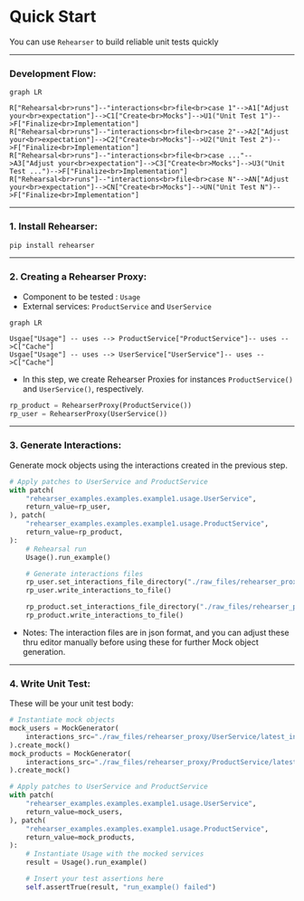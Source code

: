 # Quick Start
You can use `Rehearser` to build reliable unit tests quickly

----

### Development Flow:
```mermaid
graph LR

R["Rehearsal<br>runs"]--"interactions<br>file<br>case 1"-->A1["Adjust your<br>expectation"]-->C1["Create<br>Mocks"]-->U1("Unit Test 1")-->F["Finalize<br>Implementation"]
R["Rehearsal<br>runs"]--"interactions<br>file<br>case 2"-->A2["Adjust your<br>expectation"]-->C2["Create<br>Mocks"]-->U2("Unit Test 2")-->F["Finalize<br>Implementation"]
R["Rehearsal<br>runs"]--"interactions<br>file<br>case ..."-->A3["Adjust your<br>expectation"]-->C3["Create<br>Mocks"]-->U3("Unit Test ...")-->F["Finalize<br>Implementation"]
R["Rehearsal<br>runs"]--"interactions<br>file<br>case N"-->AN["Adjust your<br>expectation"]-->CN["Create<br>Mocks"]-->UN("Unit Test N")-->F["Finalize<br>Implementation"]
```

---

### **1. Install Rehearser**:
```bash
pip install rehearser
```
---
### **2. Creating a Rehearser Proxy**: 
- Component to be tested : `Usage`
- External services: `ProductService` and `UserService`

```mermaid
graph LR

Usgae["Usage"] -- uses --> ProductService["ProductService"]-- uses -->C["Cache"]
Usgae["Usage"] -- uses --> UserService["UserService"]-- uses -->C["Cache"]
```

- In this step, we create Rehearser Proxies for instances `ProductService()` and `UserService()`, respectively.
```python
rp_product = RehearserProxy(ProductService())
rp_user = RehearserProxy(UserService())
```
---
### **3. Generate Interactions**: 
Generate mock objects using the interactions created in the previous step.
```python
# Apply patches to UserService and ProductService
with patch(
    "rehearser_examples.examples.example1.usage.UserService",
    return_value=rp_user,
), patch(
    "rehearser_examples.examples.example1.usage.ProductService",
    return_value=rp_product,
):
    # Rehearsal run
    Usage().run_example()

    # Generate interactions files
    rp_user.set_interactions_file_directory("./raw_files/rehearser_proxy/")
    rp_user.write_interactions_to_file()

    rp_product.set_interactions_file_directory("./raw_files/rehearser_proxy/")
    rp_product.write_interactions_to_file()

```
- Notes: The interaction files are in json format, and you can adjust these thru editor manually before using these for further Mock object generation.
---
### **4. Write Unit Test**:
These will be your unit test body:
```python
# Instantiate mock objects
mock_users = MockGenerator(
    interactions_src="./raw_files/rehearser_proxy/UserService/latest_interactions.json"
).create_mock()
mock_products = MockGenerator(
    interactions_src="./raw_files/rehearser_proxy/ProductService/latest_interactions.json"
).create_mock()

# Apply patches to UserService and ProductService
with patch(
    "rehearser_examples.examples.example1.usage.UserService",
    return_value=mock_users,
), patch(
    "rehearser_examples.examples.example1.usage.ProductService",
    return_value=mock_products,
):
    # Instantiate Usage with the mocked services
    result = Usage().run_example()

    # Insert your test assertions here
    self.assertTrue(result, "run_example() failed")
```